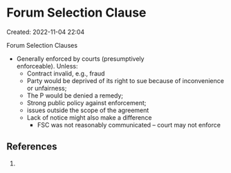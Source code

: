 # Forum Selection Clause
Created: 2022-11-04 22:04

Forum Selection Clauses  
- Generally enforced by courts (presumptively  
enforceable). Unless:  
	- Contract invalid, e.g., fraud 
	- Party would be deprived of its right to sue because of inconvenience or unfairness; 
	- The P would be denied a remedy; 
	- Strong public policy against enforcement;  
	- issues outside the scope of the agreement 
	- Lack of notice might also make a difference  
		- FSC was not reasonably communicated – court may not enforce






## References

1. 
